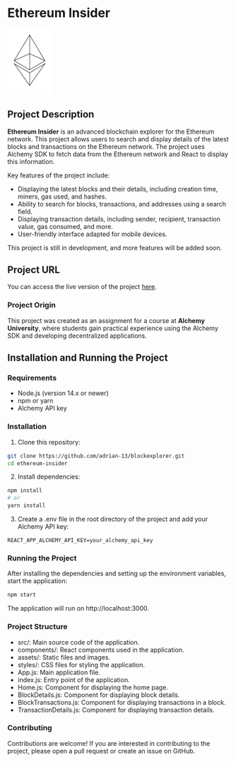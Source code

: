 # Ethereum Insider

<img src="./src/assets/ethereum_logo.png" alt="Ethereum Logo" width="100" height=auto>

## Project Description

**Ethereum Insider** is an advanced blockchain explorer for the Ethereum network. This project allows users to search and display details of the latest blocks and transactions on the Ethereum network. The project uses Alchemy SDK to fetch data from the Ethereum network and React to display this information.

Key features of the project include:
- Displaying the latest blocks and their details, including creation time, miners, gas used, and hashes.
- Ability to search for blocks, transactions, and addresses using a search field.
- Displaying transaction details, including sender, recipient, transaction value, gas consumed, and more.
- User-friendly interface adapted for mobile devices.

This project is still in development, and more features will be added soon.

## Project URL

You can access the live version of the project [here](https://ethereuminsight.netlify.app/).

### Project Origin

This project was created as an assignment for a course at **Alchemy University**, where students gain practical experience using the Alchemy SDK and developing decentralized applications.

## Installation and Running the Project

### Requirements

- Node.js (version 14.x or newer)
- npm or yarn
- Alchemy API key

### Installation

1. Clone this repository:

```bash
git clone https://github.com/adrian-13/blockexplorer.git
cd ethereum-insider
```

2. Install dependencies:

```bash
npm install
# or
yarn install
```

3. Create a .env file in the root directory of the project and add your Alchemy API key:

```env
REACT_APP_ALCHEMY_API_KEY=your_alchemy_api_key
```

### Running the Project
After installing the dependencies and setting up the environment variables, start the application:

```bash
npm start
```

The application will run on http://localhost:3000.

### Project Structure

- src/: Main source code of the application.
- components/: React components used in the application.
- assets/: Static files and images.
- styles/: CSS files for styling the application.
- App.js: Main application file.
- index.js: Entry point of the application.
- Home.js: Component for displaying the home page.
- BlockDetails.js: Component for displaying block details.
- BlockTransactions.js: Component for displaying transactions in a block.
- TransactionDetails.js: Component for displaying transaction details.

### Contributing
Contributions are welcome! If you are interested in contributing to the project, please open a pull request or create an issue on GitHub.

